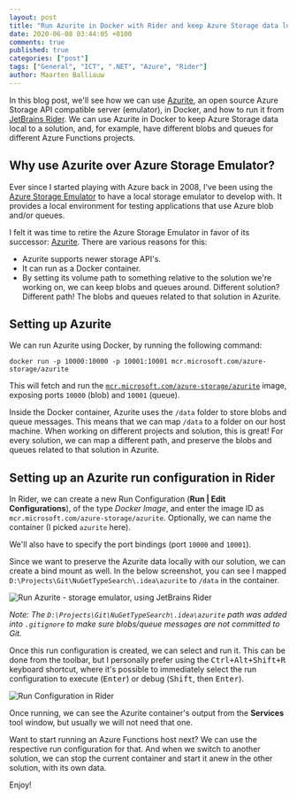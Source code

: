 ```yaml
---
layout: post
title: "Run Azurite in Docker with Rider and keep Azure Storage data local to a solution"
date: 2020-06-08 03:44:05 +0100
comments: true
published: true
categories: ["post"]
tags: ["General", "ICT", ".NET", "Azure", "Rider"]
author: Maarten Balliauw
---
```


In this blog post, we'll see how we can use [Azurite](https://github.com/Azure/Azurite), an open source Azure Storage API compatible server (emulator), in Docker, and how to run it from [JetBrains Rider](https://jetbrains.com/rider/). We can use Azurite in Docker to keep Azure Storage data local to a solution, and, for example, have different blobs and queues for different Azure Functions projects.

## Why use Azurite over Azure Storage Emulator?

Ever since I started playing with Azure back in 2008, I've been using the [Azure Storage Emulator](https://docs.microsoft.com/en-us/azure/storage/common/storage-use-emulator) to have a local storage emulator to develop with. It provides a local environment for testing applications that use Azure blob and/or queues.

I felt it was time to retire the Azure Storage Emulator in favor of its successor: [Azurite](https://github.com/Azure/Azurite). There are various reasons for this:

* Azurite supports newer storage API's.
* It can run as a Docker container.
* By setting its volume path to something relative to the solution we're working on, we can keep blobs and queues around. Different solution? Different path! The blobs and queues related to that solution in Azurite.

## Setting up Azurite

We can run Azurite using Docker, by running the following command:

```
docker run -p 10000:10000 -p 10001:10001 mcr.microsoft.com/azure-storage/azurite
```

This will fetch and run the [`mcr.microsoft.com/azure-storage/azurite`](https://hub.docker.com/_/microsoft-azure-storage-azurite) image, exposing ports `10000` (blob) and `10001` (queue).

Inside the Docker container, Azurite uses the `/data` folder to store blobs and queue messages. This means that we can map `/data` to a folder on our host machine. When working on different projects and solution, this is great! For every solution, we can map a different path, and preserve the blobs and queues related to that solution in Azurite.

## Setting up an Azurite run configuration in Rider

In Rider, we can create a new Run Configuration (**Run \| Edit Configurations**), of the type *Docker Image*, and enter the image ID as `mcr.microsoft.com/azure-storage/azurite`. Optionally, we can name the container (I picked `azurite` here).

We'll also have to specify the port bindings (port `10000` and `10001`).

Since we want to preserve the Azurite data locally with our solution, we can create a bind mount as well. In the below screenshot, you can see I mapped `D:\Projects\Git\NuGetTypeSearch\.idea\azurite` to `/data` in the container.

![Run Azurite - storage emulator, using JetBrains Rider](/images/2020/06/azurite-azure-storage-in-rider.png)

*Note: The `D:\Projects\Git\NuGetTypeSearch\.idea\azurite` path was added into `.gitignore` to make sure blobs/queue messages are not committed to Git.*

Once this run configuration is created, we can select and run it. This can be done from the toolbar, but I personally prefer using the <kbd>Ctrl+Alt+Shift+R</kbd> keyboard shortcut, where it's possible to immediately select the run configuration to execute (<kbd>Enter</kbd>) or debug (<kbd>Shift</kbd>, then <kbd>Enter</kbd>).

![Run Configuration in Rider](/images/2020/06/run-azurite-in-rider-configuration.png)

Once running, we can see the Azurite container's output from the **Services** tool window, but usually we will not need that one.

Want to start running an Azure Functions host next? We can use the respective run configuration for that. And when we switch to another solution, we can stop the current container and start it anew in the other solution, with its own data.

Enjoy!
